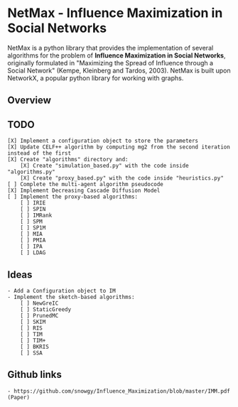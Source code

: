# NetMax - Influence Maximization in Social Networks

NetMax is a python library that provides the implementation of several algorithms for the problem of **Influence Maximization in Social Networks**, originally formulated in "Maximizing the Spread of Influence through a Social Network" (Kempe, Kleinberg and Tardos, 2003). NetMax is built upon NetworkX, a popular python library for working with graphs.

## Overview

## TODO
    [X] Implement a configuration object to store the parameters
    [X] Update CELF++ algorithm by computing mg2 from the second iteration instead of the first
    [X] Create "algorithms" directory and:
        [X] Create "simulation_based.py" with the code inside "algorithms.py"
        [X] Create "proxy_based.py" with the code inside "heuristics.py"
    [ ] Complete the multi-agent algorithm pseudocode
    [X] Implement Decreasing Cascade Diffusion Model
    [ ] Implement the proxy-based algorithms:
        [ ] IRIE
        [ ] SPIN
        [ ] IMRank
        [ ] SPM
        [ ] SP1M
        [ ] MIA
        [ ] PMIA
        [ ] IPA
        [ ] LDAG

## Ideas
    - Add a Configuration object to IM
    - Implement the sketch-based algorithms:
        [ ] NewGreIC
        [ ] StaticGreedy
        [ ] PrunedMC
        [ ] SKIM
        [ ] RIS
        [ ] TIM
        [ ] TIM+
        [ ] BKRIS
        [ ] SSA

## Github links
    - https://github.com/snowgy/Influence_Maximization/blob/master/IMM.pdf (Paper)
